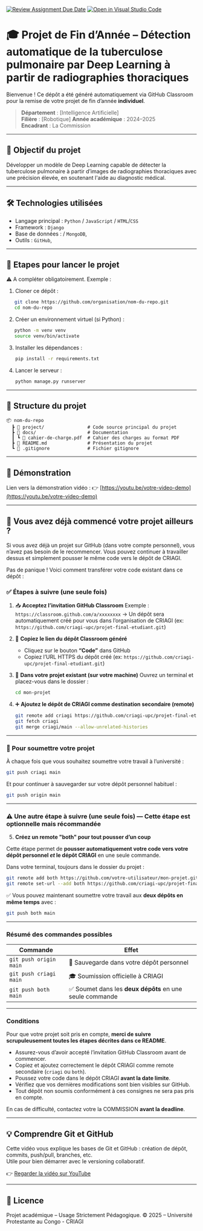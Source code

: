 [![Review Assignment Due Date](https://classroom.github.com/assets/deadline-readme-button-22041afd0340ce965d47ae6ef1cefeee28c7c493a6346c4f15d667ab976d596c.svg)](https://classroom.github.com/a/Zh-HM8QW)
[![Open in Visual Studio Code](https://classroom.github.com/assets/open-in-vscode-2e0aaae1b6195c2367325f4f02e2d04e9abb55f0b24a779b69b11b9e10269abc.svg)](https://classroom.github.com/online_ide?assignment_repo_id=19859149&assignment_repo_type=AssignmentRepo)
# 🎓 Projet de Fin d’Année – Détection automatique de la tuberculose pulmonaire par Deep Learning à partir de radiographies thoraciques

Bienvenue ! Ce dépôt a été généré automatiquement via GitHub Classroom pour la remise de votre projet de fin d’année **individuel**.

> **Département** : [Intelligence Artificielle]  
> **Filière** : [Robotique] 
> **Année académique** : 2024–2025  
> **Encadrant** :  La Commission

---

## 📌 Objectif du projet

Développer un modèle de Deep Learning capable de détecter la tuberculose pulmonaire à partir d’images de radiographies thoraciques avec une précision élevée, en soutenant l'aide au diagnostic médical.

---

## 🛠️ Technologies utilisées

- Langage principal : `Python` / `JavaScript` / `HTML`/`CSS`
- Framework : `Django` 
- Base de données : / `MongoDB`,
- Outils : `GitHub`, 

---

## 🚀 Etapes pour lancer le projet

⚠️ A compléter obligatoirement. Exemple : 

1. Cloner ce dépôt :

```bash
   git clone https://github.com/organisation/nom-du-repo.git
   cd nom-du-repo
````

2. Créer un environnement virtuel (si Python) :

```bash
   python -m venv venv
   source venv/bin/activate
   ```
3. Installer les dépendances :

   ```bash
   pip install -r requirements.txt
   ```
4. Lancer le serveur :

   ```bash
   python manage.py runserver
   ```

---

## 📁 Structure du projet

```
📦 nom-du-repo
  ┣ 📂 project/                # Code source principal du projet
  ┣ 📂 docs/                   # Documentation
  ┃ ┗ 📄 cahier-de-charge.pdf  # Cahier des charges au format PDF
  ┣ 📄 README.md               # Présentation du projet
  ┗ 📄 .gitignore              # Fichier gitignore
```

---



## 🎥 Démonstration

Lien vers la démonstration vidéo :
👉 [https://youtu.be/votre-video-demo](https://youtu.be/votre-video-demo)



---



## 🔁 Vous avez déjà commencé votre projet ailleurs ?

Si vous avez déjà un projet sur GitHub (dans votre compte personnel), vous n’avez pas besoin de le recommencer.
Vous pouvez continuer à travailler dessus et simplement pousser le même code vers le dépôt de CRIAGI.

Pas de panique ! Voici comment transférer votre code existant dans ce dépôt :

### ✅ Étapes à suivre (une seule fois)

1. 📥 **Acceptez l’invitation GitHub Classroom**
   Exemple :
   `https://classroom.github.com/a/xxxxxxxx`
   → Un dépôt sera automatiquement créé pour vous dans l’organisation de CRIAGI (ex: `https://github.com/criagi-upc/projet-final-etudiant.git`)

2. 🔗 **Copiez le lien du dépôt Classroom généré**

   * Cliquez sur le bouton **“Code”** dans GitHub
   * Copiez l’URL HTTPS du dépôt créé (ex: `https://github.com/criagi-upc/projet-final-etudiant.git`)

3. 🧠 **Dans votre projet existant (sur votre machine)**
   Ouvrez un terminal et placez-vous dans le dossier :

   ```bash
   cd mon-projet
   ```

4. ➕ **Ajoutez le dépôt de CRIAGI comme destination secondaire (remote)**

   ```bash
   git remote add criagi https://github.com/criagi-upc/projet-final-etudiant.git
   git fetch criagi
   git merge criagi/main --allow-unrelated-histories
   ```

---

### 🚀 Pour soumettre votre projet

À chaque fois que vous souhaitez soumettre votre travail à l’université :

```bash
git push criagi main
```

Et pour continuer à sauvegarder sur votre dépôt personnel habituel :

```bash
git push origin main
```

---



### ⚠️ Une autre étape à suivre (une seule fois) — Cette étape est optionnelle mais récommandée

5. **Créez un remote "both" pour tout pousser d’un coup**

Cette étape permet de **pousser automatiquement votre code vers votre dépôt personnel *et* le dépôt CRIAGI** en une seule commande.

Dans votre terminal, toujours dans le dossier du projet :

```bash
git remote add both https://github.com/votre-utilisateur/mon-projet.git
git remote set-url --add both https://github.com/criagi-upc/projet-final-etudiant.git
```

✅ Vous pouvez maintenant soumettre votre travail aux **deux dépôts en même temps** avec :

```bash
git push both main
```


---

### Résumé des commandes possibles

| Commande               | Effet                                                   |
| ---------------------- | ------------------------------------------------------- |
| `git push origin main` | 🔐 Sauvegarde dans votre dépôt personnel                |
| `git push criagi main` | 🎓 Soumission officielle à CRIAGI                       |
| `git push both main`   | ✅ Soumet dans les **deux dépôts** en une seule commande |


--- 


### Conditions 

Pour que votre projet soit pris en compte, **merci de suivre scrupuleusement toutes les étapes décrites dans ce README**.

* Assurez-vous d’avoir accepté l’invitation GitHub Classroom avant de commencer.
* Copiez et ajoutez correctement le dépôt CRIAGI comme remote secondaire (`criagi` ou `both`).
* Poussez votre code dans le dépôt CRIAGI **avant la date limite**.
* Vérifiez que vos dernières modifications sont bien visibles sur GitHub.
* Tout dépôt non soumis conformément à ces consignes ne sera pas pris en compte.

En cas de difficulté, contactez votre la COMMISSION **avant la deadline**.


---


## 💡 Comprendre Git et GitHub

Cette vidéo vous explique les bases de Git et GitHub : création de dépôt, commits, push/pull, branches, etc.  
Utile pour bien démarrer avec le versioning collaboratif.

👉 [Regarder la vidéo sur YouTube](https://www.youtube.com/watch?v=V6Zo68uQPqE)

---
## 📄 Licence

Projet académique – Usage Strictement Pédagogique.
© 2025 – Université Protestante au Congo - CRIAGI

